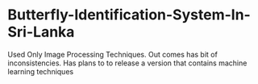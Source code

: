 # Butterfly-Identification-System-In-Sri-Lanka
Used Only Image Processing Techniques. Out comes has bit of inconsistencies. Has plans to to release a version that contains machine learning techniques
